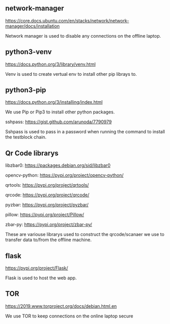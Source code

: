 
## network-manager
https://core.docs.ubuntu.com/en/stacks/network/network-manager/docs/installation

Network manager is used to disable any connections on the offline laptop.

## python3-venv
https://docs.python.org/3/library/venv.html

Venv is used to create vertual env to install other pip librays to.

## python3-pip
https://docs.python.org/3/installing/index.html

We use Pip or Pip3 to install other python packages.

sshpass: https://gist.github.com/arunoda/7790979

Sshpass is used to pass in a password when running the command to install the testblock chain.

## Qr Code librarys
libzbar0: https://packages.debian.org/sid/libzbar0

opencv-python: https://pypi.org/project/opencv-python/

qrtools: https://pypi.org/project/qrtools/

qrcode: https://pypi.org/project/qrcode/

pyzbar: https://pypi.org/project/pyzbar/

pillow: https://pypi.org/project/Pillow/

zbar-py: https://pypi.org/project/zbar-py/

These are variouse librarys used to construct the qrcode/scanaer we use to transfer data to/from the offline machine.

## flask
https://pypi.org/project/Flask/

Flask is used to host the web app.

## TOR
https://2019.www.torproject.org/docs/debian.html.en

We use TOR to keep connections on the online laptop secure
